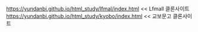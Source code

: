 https://yundanbi.github.io/html_study/lfmal/index.html << Lfmall 클론사이트
https://yundanbi.github.io/html_study/kyobo/index.html << 교보문고 클론사이트
